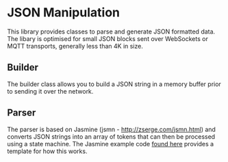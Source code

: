 # JSON Manipulation

This library provides classes to parse and generate JSON formatted data. The libary is optimised for small JSON blocks sent over WebSockets or MQTT transports, generally less than 4K in size.

## Builder

The builder class allows you to build a JSON string in a memory buffer prior to sending it over the network.

## Parser

The parser is based on Jasmine (jsmn - http://zserge.com/jsmn.html) and converts JSON strings into an array of tokens that can then be processed using a state machine. The Jasmine example code [found here](http://alisdair.mcdiarmid.org/jsmn-example/) provides a template for how this works.


